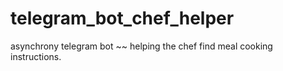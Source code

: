 # telegram_bot_chef_helper
asynchrony telegram bot  ~~ helping the chef find meal cooking instructions.
